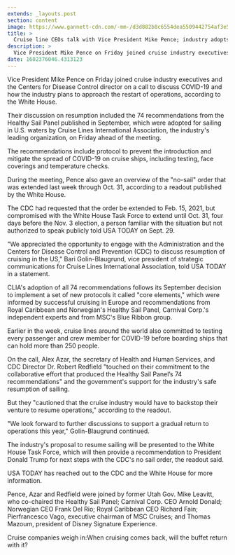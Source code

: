 ```yaml
--- 
extends: _layouts.post 
section: content 
image: https://www.gannett-cdn.com/-mm-/d3d882b8c6554dea5509442754af3e55cbf9f1ec/c=0-203-3789-2334/local/-/media/2020/05/19/USATODAY/usatsports/cruise-ship-off-coast-of-alaska.jpg?width=3200&height=1800&fit=crop&format=pjpg&auto=webp 
title: > 
  Cruise line CEOs talk with Vice President Mike Pence; industry adopts recommendations for how to restart sailing 
description: > 
  Vice President Mike Pence on Friday joined cruise industry executives and the Centers for Disease Control director on a call to discuss COVID-19 and how the industry plans to approach the restart of operations, according to the White House.Their discussion on resumption included the 74 recommendations from the Healthy Sail Panel published in September, which were adopted for sailing in U.S. waters by Cruise Lines International Association, the industry's leading organization, on Friday ahead of the meeting.The recommendations include protocol to prevent the introduction and mitigate the spread of COVID-19 on cruise ships, including testing, face coverings and temperature checks.But they "cautioned that the cruise industry would have to backstop their venture to resume operations," according to the readout.Mike Leavitt, who co-chaired the Healthy Sail Panel; Carnival Corp. CEO Arnold Donald; Norwegian CEO Frank Del Rio; Royal Caribbean CEO Richard Fain; Pierfrancesco Vago, executive chairman of MSC Cruises; and Thomas Mazoum, president of Disney Signature Experience. 
date: 1602376046.4313123 
--- 
```

Vice President Mike Pence on Friday joined cruise industry executives and the Centers for Disease Control director on a call to discuss COVID-19 and how the industry plans to approach the restart of operations, according to the White House.

Their discussion on resumption included the 74 recommendations from the Healthy Sail Panel published in September, which were adopted for sailing in U.S. waters by Cruise Lines International Association, the industry's leading organization, on Friday ahead of the meeting.

The recommendations include protocol to prevent the introduction and mitigate the spread of COVID-19 on cruise ships, including testing, face coverings and temperature checks.

During the meeting, Pence also gave an overview of the "no-sail" order that was extended last week through Oct. 31, according to a readout published by the White House.

The CDC had requested that the order be extended to Feb. 15, 2021, but compromised with the White House Task Force to extend until Oct. 31, four days before the Nov. 3 election, a person familiar with the situation but not authorized to speak publicly told USA TODAY on Sept. 29.

"We appreciated the opportunity to engage with the Administration and the Centers for Disease Control and Prevention (CDC) to discuss resumption of cruising in the US," Bari Golin-Blaugrund, vice president of strategic communications for Cruise Lines International Association, told USA TODAY in a statement.

CLIA's adoption of all 74 recommendations follows its September decision to implement a set of new protocols it called "core elements," which were informed by successful cruising in Europe and recommendations from Royal Caribbean and Norwegian's Healthy Sail Panel, Carnival Corp.'s independent experts and from MSC's Blue Ribbon group.

Earlier in the week, cruise lines around the world also committed to testing every passenger and crew member for COVID-19 before boarding ships that can hold more than 250 people.

On the call, Alex Azar, the secretary of Health and Human Services, and CDC Director Dr. Robert Redfield "touched on their commitment to the collaborative effort that produced the Healthy Sail Panel’s 74 recommendations" and the government's support for the industry's safe resumption of sailing.

But they "cautioned that the cruise industry would have to backstop their venture to resume operations," according to the readout.

"We look forward to further discussions to support a gradual return to operations this year," Golin-Blaugrund continued.

The industry's proposal to resume sailing will be presented to the White House Task Force, which will then provide a recommendation to President Donald Trump for next steps with the CDC's no sail order, the readout said.

USA TODAY has reached out to the CDC and the White House for more information.

Pence, Azar and Redfield were joined by former Utah Gov. Mike Leavitt, who co-chaired the Healthy Sail Panel; Carnival Corp. CEO Arnold Donald; Norwegian CEO Frank Del Rio; Royal Caribbean CEO Richard Fain; Pierfrancesco Vago, executive chairman of MSC Cruises; and Thomas Mazoum, president of Disney Signature Experience.

Cruise companies weigh in:When cruising comes back, will the buffet return with it?